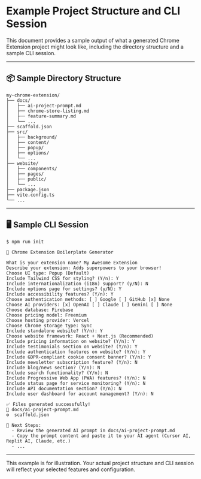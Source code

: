# Example Project Structure and CLI Session

This document provides a sample output of what a generated Chrome Extension project might look like, including the directory structure and a sample CLI session.

---

## 📦 Sample Directory Structure

```
my-chrome-extension/
├── docs/
│   ├── ai-project-prompt.md
│   ├── chrome-store-listing.md
│   ├── feature-summary.md
│   └── ...
├── scaffold.json
├── src/
│   ├── background/
│   ├── content/
│   ├── popup/
│   ├── options/
│   └── ...
├── website/
│   ├── components/
│   ├── pages/
│   ├── public/
│   └── ...
├── package.json
├── vite.config.ts
└── ...
```

---

## 🖥️ Sample CLI Session

```
$ npm run init

🚀 Chrome Extension Boilerplate Generator

What is your extension name? My Awesome Extension
Describe your extension: Adds superpowers to your browser!
Choose UI type: Popup (Default)
Include Tailwind CSS for styling? (Y/n): Y
Include internationalization (i18n) support? (y/N): N
Include options page for settings? (y/N): Y
Include accessibility features? (Y/n): Y
Choose authentication methods: [ ] Google [ ] GitHub [x] None
Choose AI providers: [x] OpenAI [ ] Claude [ ] Gemini [ ] None
Choose database: Firebase
Choose pricing model: Freemium
Choose hosting provider: Vercel
Choose Chrome storage type: Sync
Include standalone website? (Y/n): Y
Choose website framework: React + Next.js (Recommended)
Include pricing information on website? (Y/n): Y
Include testimonials section on website? (Y/n): Y
Include authentication features on website? (Y/n): Y
Include GDPR-compliant cookie consent banner? (Y/n): Y
Include newsletter subscription feature? (Y/n): N
Include blog/news section? (Y/n): N
Include search functionality? (Y/n): N
Include Progressive Web App (PWA) features? (Y/n): N
Include status page for service monitoring? (Y/n): N
Include API documentation section? (Y/n): N
Include user dashboard for account management? (Y/n): N

✅ Files generated successfully!
📄 docs/ai-project-prompt.md
⚙️  scaffold.json

🚀 Next Steps:
  - Review the generated AI prompt in docs/ai-project-prompt.md
  - Copy the prompt content and paste it to your AI agent (Cursor AI, Replit AI, Claude, etc.)
  - ...
```

---

This example is for illustration. Your actual project structure and CLI session will reflect your selected features and configuration.
